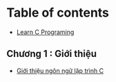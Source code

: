 # Table of contents

* [Learn C Programing](README.md)

## Chương 1 : Giới thiệu

* [Giới thiệu ngôn ngữ lập trình C](chuong-1-gioi-thieu/untitled-1.md)

